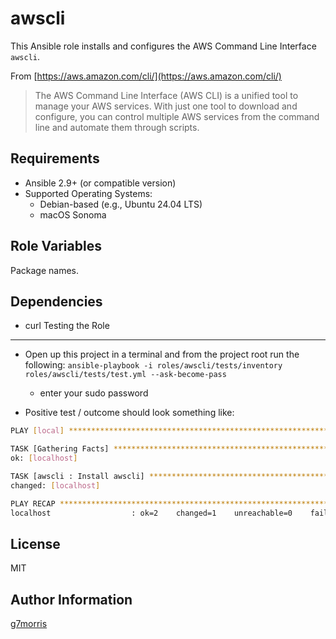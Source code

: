awscli
=========

This Ansible role installs and configures the AWS Command Line Interface `awscli`.

From [https://aws.amazon.com/cli/](https://aws.amazon.com/cli/)

> The AWS Command Line Interface (AWS CLI) is a unified tool to manage your AWS services. With just one tool to download and configure, you can control multiple AWS services from the command line and automate them through scripts.

Requirements
------------

- Ansible 2.9+ (or compatible version)
- Supported Operating Systems:
  - Debian-based (e.g., Ubuntu 24.04 LTS)
  - macOS Sonoma

Role Variables
--------------

Package names.

Dependencies
------------

* curl
Testing the Role
----------------

* Open up this project in a terminal and from the project root run the following: `ansible-playbook -i roles/awscli/tests/inventory roles/awscli/tests/test.yml --ask-become-pass`
  * enter your sudo password

* Positive test / outcome should look something like:

```bash
PLAY [local] ******************************************************************

TASK [Gathering Facts] *********************************************************
ok: [localhost]

TASK [awscli : Install awscli] *********************************************
changed: [localhost]

PLAY RECAP *********************************************************************
localhost                  : ok=2    changed=1    unreachable=0    failed=0    skipped=0    rescued=0    ignored=0
```

License
-------

MIT

Author Information
------------------

[g7morris](https://github.com/g7morris)